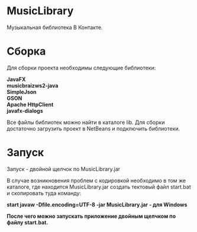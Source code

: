 ﻿MusicLibrary
============

Музыкальная библиотека В Контакте.


Сборка
============

Для сборки проекта необходимы следующие библиотеки:

<b>JavaFX</b><br>
<b>musicbraizws2-java</b><br>
<b>SimpleJson</b><br>
<b>GSON</b><br>
<b>Apache HttpClient</b><br>
<b>javafx-dialogs</b><br>

Все файлы библиотек можно найти в каталоге lib. Для сборки достаточно загрузить проект в NetBeans и подключить библиотеки.

Запуск
===========

Запуск - двойной щелчок по MusicLibrary.jar

В случае возникновения проблем с кодировкой необходимо в том же каталоге, где находится MusicLibrary.jar создать тектовый файл start.bat и скопировать туда команду:

<b>start javaw -Dfile.encoding=UTF-8 -jar MusicLibrary.jar<b> - для Windows

После чего можно запускать приложение двойным щелчком по файлу start.bat.
